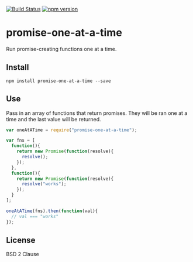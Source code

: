 [![Build Status](https://travis-ci.org/matthewp/one-at-a-time.svg?branch=master)](https://travis-ci.org/matthewp/one-at-a-time)
[![npm version](https://badge.fury.io/js/promise-one-at-a-time.svg)](http://badge.fury.io/js/promise-one-at-a-time)

# promise-one-at-a-time

Run promise-creating functions one at a time.

## Install

```shell
npm install promise-one-at-a-time --save
```

## Use

Pass in an array of functions that return promises. They will be ran one at a time and the last value will be returned.

```js
var oneAtATime = require("promise-one-at-a-time");

var fns = [
  function(){
    return new Promise(function(resolve){
      resolve();
    });
  },
  function(){
    return new Promise(function(resolve){
      resolve("works");
    });
  }
];

oneAtATime(fns).then(function(val){
  // val === "works"
});
```

## License

BSD 2 Clause
